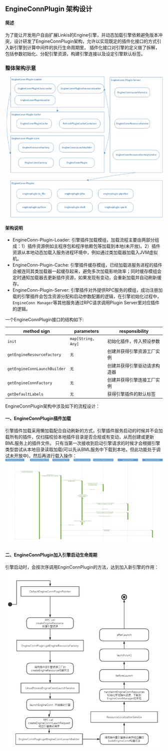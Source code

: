 ## EngineConnPlugin 架构设计

#### 简述
为了能让开发用户自由扩展Linkis的Engine引擎，并动态加载引擎依赖避免版本冲突，设计研发了EngineConnPlugin架构，允许以实现既定的插件化接口的方式引入新引擎到计算中间件的执行生命周期里，
插件化接口对引擎的定义做了拆解，包括参数初始化、分配引擎资源，构建引擎连接以及设定引擎默认标签。  

### 整体架构示意

![整体架构示意图](../../../Images/Architecture/EngineConnPlugin/engine_conn_plugin_global.png)  

#### 架构说明
- EngineConn-Plugin-Loader: 引擎插件加载模组，加载流程主要由两部分组成：1）插件资源例如主程序包和程序依赖包等加载到本地(未开放)。2）插件资源从本地动态加载入服务进程环境中，例如通过类加载器加载入JVM虚拟机。
- EngineConn-Plugin-Cache: 引擎插件缓存模组，已经加载进服务进程的插件会被连同其类加载器一起缓存起来，避免多次加载影响效率；同时缓存模组会定时通知加载器去更新插件资源，如果发现有变动，会重新加载并自动刷新缓存。
- EngineConn-Plugin-Server: 引擎插件对外提供RPC服务的模组，成功注册加载的引擎插件会包含资源分配和启动参数配置的逻辑，在引擎初始化过程中，`EngineConn Manager`等其他服务通过RPC请求调用Plugin Server里对应插件的逻辑。

一个EngineConnPlugin接口的结构如下:

| method sign | parameters | responsibility |
| --- | --- | --- |
| `init` | `map[String, Any]` | 初始化插件，传入预设参数 |
| `getEngineResourceFactory` | `无` | 创建并获得引擎资源工厂实例 |
| `getEngineConnLaunchBuilder` | `无` | 创建并获得引擎驱动请求构造器 |
| `getEngineConnFactory` | `无` | 创建并获得引擎连接工厂实例 |
| `getDefaultLabels` | `无` | 获得引擎插件的默认标签 |

EngineConnPlugin架构中涉及如下的流程设计：

#### 一、EngineConnPlugin插件加载  
引擎插件加载采用懒加载配合自动刷新的方式，引擎插件服务启动的时候并不会加载所有的插件，仅扫描校验本地插件目录是否合规或有变动，从而创建或更新BML服务上的插件文件。
只有当第一次接收到启动引擎请求的时候才会根据引擎类型尝试从本地目录读取加载(可以先从BML服务中下载到本地，但此功能处于调试未开放中)，然后再进行载入操作：
![EngineConnPlugin插件加载](../../../Images/Architecture/EngineConnPlugin/engine_conn_plugin_load.png)

#### 二、EngineConnPlugin加入引擎启动生命周期  
引擎启动时，会按次序调用EnginConnPlugin的方法，达到加入新引擎的作用：  
![EngineConnPlugin声明周期](../../../Images/Architecture/EngineConnPlugin/engine_conn_plugin_cycle.png)